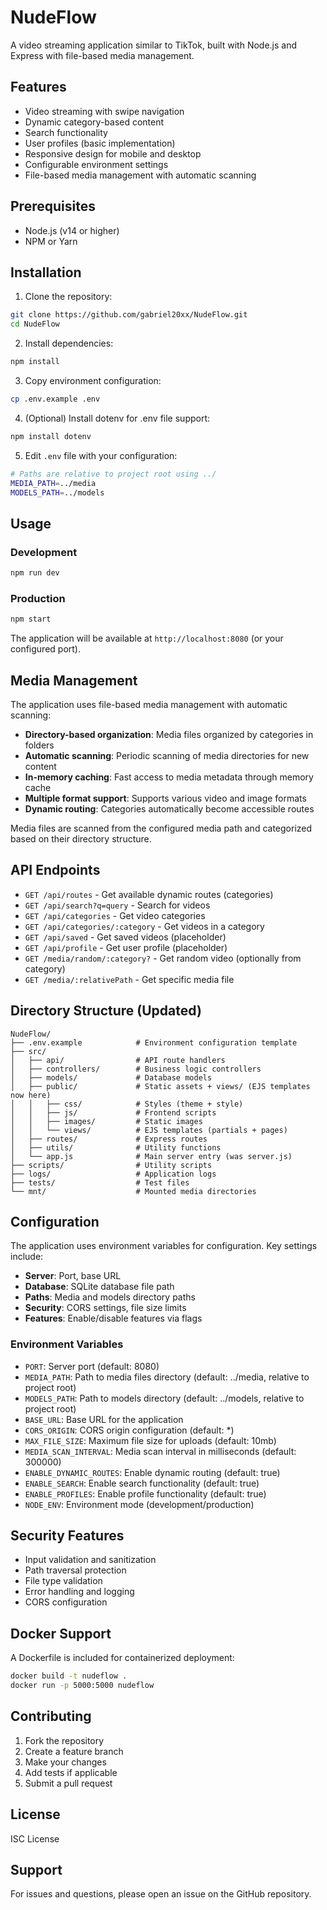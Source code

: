 # NudeFlow

A video streaming application similar to TikTok, built with Node.js and Express with file-based media management.

## Features

- Video streaming with swipe navigation
- Dynamic category-based content
- Search functionality
- User profiles (basic implementation)
- Responsive design for mobile and desktop
- Configurable environment settings
- File-based media management with automatic scanning

## Prerequisites

- Node.js (v14 or higher)
- NPM or Yarn

## Installation

1. Clone the repository:
```bash
git clone https://github.com/gabriel20xx/NudeFlow.git
cd NudeFlow
```

2. Install dependencies:
```bash
npm install
```

3. Copy environment configuration:
```bash
cp .env.example .env
```

4. (Optional) Install dotenv for .env file support:
```bash
npm install dotenv
```

5. Edit `.env` file with your configuration:
```bash
# Paths are relative to project root using ../
MEDIA_PATH=../media
MODELS_PATH=../models
```

## Usage

### Development
```bash
npm run dev
```

### Production
```bash
npm start
```

The application will be available at `http://localhost:8080` (or your configured port).

## Media Management

The application uses file-based media management with automatic scanning:
- **Directory-based organization**: Media files organized by categories in folders
- **Automatic scanning**: Periodic scanning of media directories for new content
- **In-memory caching**: Fast access to media metadata through memory cache
- **Multiple format support**: Supports various video and image formats
- **Dynamic routing**: Categories automatically become accessible routes

Media files are scanned from the configured media path and categorized based on their directory structure.

## API Endpoints

- `GET /api/routes` - Get available dynamic routes (categories)
- `GET /api/search?q=query` - Search for videos
- `GET /api/categories` - Get video categories
- `GET /api/categories/:category` - Get videos in a category
- `GET /api/saved` - Get saved videos (placeholder)
- `GET /api/profile` - Get user profile (placeholder)
- `GET /media/random/:category?` - Get random video (optionally from category)
- `GET /media/:relativePath` - Get specific media file

## Directory Structure (Updated)

```
NudeFlow/
├── .env.example            # Environment configuration template
├── src/
│   ├── api/                # API route handlers
│   ├── controllers/        # Business logic controllers
│   ├── models/             # Database models
│   ├── public/             # Static assets + views/ (EJS templates now here)
│   │   ├── css/            # Styles (theme + style)
│   │   ├── js/             # Frontend scripts
│   │   ├── images/         # Static images
│   │   └── views/          # EJS templates (partials + pages)
│   ├── routes/             # Express routes
│   ├── utils/              # Utility functions
│   └── app.js              # Main server entry (was server.js)
├── scripts/                # Utility scripts
├── logs/                   # Application logs
├── tests/                  # Test files
└── mnt/                    # Mounted media directories
```

## Configuration

The application uses environment variables for configuration. Key settings include:

- **Server**: Port, base URL
- **Database**: SQLite database file path
- **Paths**: Media and models directory paths
- **Security**: CORS settings, file size limits
- **Features**: Enable/disable features via flags

### Environment Variables

- `PORT`: Server port (default: 8080)
- `MEDIA_PATH`: Path to media files directory (default: ../media, relative to project root)
- `MODELS_PATH`: Path to models directory (default: ../models, relative to project root)
- `BASE_URL`: Base URL for the application
- `CORS_ORIGIN`: CORS origin configuration (default: *)
- `MAX_FILE_SIZE`: Maximum file size for uploads (default: 10mb)
- `MEDIA_SCAN_INTERVAL`: Media scan interval in milliseconds (default: 300000)
- `ENABLE_DYNAMIC_ROUTES`: Enable dynamic routing (default: true)
- `ENABLE_SEARCH`: Enable search functionality (default: true)
- `ENABLE_PROFILES`: Enable profile functionality (default: true)
- `NODE_ENV`: Environment mode (development/production)

## Security Features

- Input validation and sanitization
- Path traversal protection
- File type validation
- Error handling and logging
- CORS configuration

## Docker Support

A Dockerfile is included for containerized deployment:

```bash
docker build -t nudeflow .
docker run -p 5000:5000 nudeflow
```

## Contributing

1. Fork the repository
2. Create a feature branch
3. Make your changes
4. Add tests if applicable
5. Submit a pull request

## License

ISC License

## Support

For issues and questions, please open an issue on the GitHub repository.
